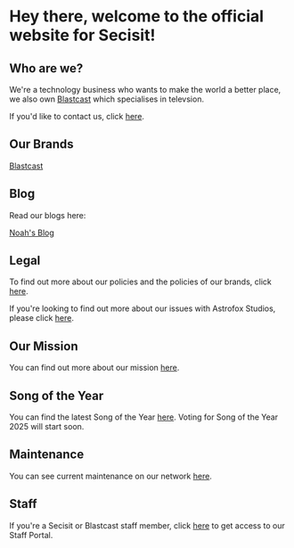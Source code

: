 # Hey there, welcome to the official website for Secisit!

## Who are we?
We're a technology business who wants to make the world a better place, we also own [Blastcast](https://blastcast.co.uk) which specialises in televsion.

If you'd like to contact us, click [here](https://secisit.com/contact).

## Our Brands
[Blastcast](https://blastcast.co.uk)

## Blog
Read our blogs here:

[Noah's Blog](https://secisit.com/blog/noah)

## Legal
To find out more about our policies and the policies of our brands, click [here](https://secisit.com/legal).

If you're looking to find out more about our issues with Astrofox Studios, please click [here](https://secisit.com/legal/astrofoxstudios).

## Our Mission
You can find out more about our mission [here](https://secisit.com/ourmission).

## Song of the Year
You can find the latest Song of the Year [here](https://blastcast.co.uk/songoftheyear). Voting for Song of the Year 2025 will start soon.

## Maintenance
You can see current maintenance on our network [here](https://secisit.com/maintenance).

## Staff
If you're a Secisit or Blastcast staff member, click [here](https://secisitintranet.sharepoint.com) to get access to our Staff Portal.
